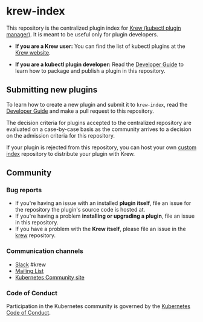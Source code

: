 # krew-index


This repository is the centralized plugin index for [Krew (kubectl plugin
manager)][krew-site]. It is meant to be useful only for plugin developers.

- **If you are a Krew user:** You can find the list of kubectl plugins at the
  [Krew website](http://krew.sigs.k8s.io/plugins).

- **If you are a kubectl plugin developer:** Read the [Developer
  Guide][dev-guide] to learn how to package and publish a plugin in this
  repository.

[krew-site]: https://krew.sigs.k8s.io/
[krew-repo]: http://sigs.k8s.io/krew
[dev-guide]: https://krew.sigs.k8s.io/docs/developer-guide/

## Submitting new plugins

To learn how to create a new plugin and submit it to `krew-index`, read the
[Developer Guide][dev-guide] and make a
pull request to this repository.

The decision criteria for plugins accepted to the centralized repository are
evaluated on a case-by-case basis as the community arrives to a decision on
the admission criteria for this repository.

If your plugin is rejected from this repository, you can host your own [custom
index](https://krew.sigs.k8s.io/docs/developer-guide/custom-indexes/) repository
to distribute your plugin with Krew.

## Community

### Bug reports

- If you're having an issue with an installed **plugin itself**, file an issue
  for the repository the plugin's source code is hosted at.
- If you're having a problem **installing or upgrading a plugin**, file an issue
  in this repository.
- If you have a problem with the **Krew itself**, please file an issue in the
  [krew][krew-repo] repository.

### Communication channels

- [Slack](https://kubernetes.slack.com/messages/krew) #krew
- [Mailing List](https://groups.google.com/forum/#!forum/kubernetes-sig-cli)
- [Kubernetes Community site](http://kubernetes.io/community/)

### Code of Conduct

Participation in the Kubernetes community is governed by the [Kubernetes Code
of Conduct](https://github.com/kubernetes-sigs/kustomize/blob/master/code-of-conduct.md).
